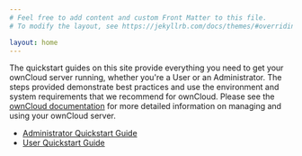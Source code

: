 ```yaml
---
# Feel free to add content and custom Front Matter to this file.
# To modify the layout, see https://jekyllrb.com/docs/themes/#overriding-theme-defaults

layout: home
---
```

The quickstart guides on this site provide everything you need to get your
ownCloud server running, whether you're a User or an Administrator. The steps
provided demonstrate best practices and use the environment and system
requirements that we recommend for ownCloud. Please see the
[ownCloud documentation](https://doc.owncloud.com/server/10.3/) for more
detailed information on managing and using your ownCloud server.

- [Administrator Quickstart Guide](/admin/quickstart/)
- [User Quickstart Guide](/user/quickstart/)
